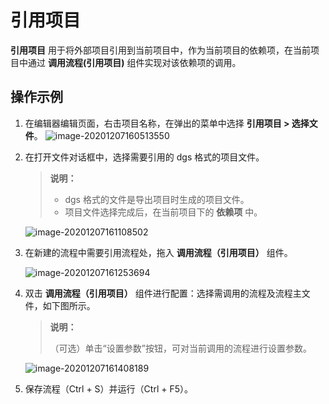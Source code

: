 # 引用项目

**引用项目** 用于将外部项目引用到当前项目中，作为当前项目的依赖项，在当前项目中通过 **调用流程(引用项目)** 组件实现对该依赖项的调用。

## 操作示例

1. 在编辑器编辑页面，右击项目名称，在弹出的菜单中选择 **引用项目 > 选择文件**。
      ![image-20201207160513550](https://docimages.blob.core.chinacloudapi.cn/images/Activities/image-20201207160513550.png)

2. 在打开文件对话框中，选择需要引用的 dgs 格式的项目文件。

   > **说明：**
   >
   > - dgs 格式的文件是导出项目时生成的项目文件。
   > - 项目文件选择完成后，在当前项目下的 **依赖项** 中。

   ![image-20201207161108502](https://docimages.blob.core.chinacloudapi.cn/images/Activities/image-20201207161108502.png)

3. 在新建的流程中需要引用流程处，拖入 **调用流程（引用项目）** 组件。

   ![image-20201207161253694](https://docimages.blob.core.chinacloudapi.cn/images/Activities/image-20201207161253694.png)

4. 双击 **调用流程（引用项目）** 组件进行配置：选择需调用的流程及流程主文件，如下图所示。
   > **说明：**
   >
   > （可选）单击“设置参数”按钮，可对当前调用的流程进行设置参数。

    ![image-20201207161408189](https://docimages.blob.core.chinacloudapi.cn/images/Activities/image-20201207161408189.png)

5. 保存流程（Ctrl + S）并运行（Ctrl + F5）。
